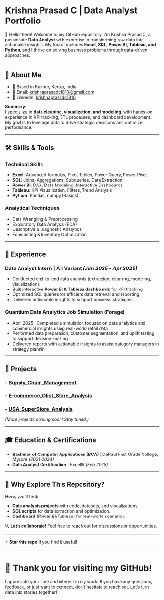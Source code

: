 # Krishna Prasad C | Data Analyst Portfolio

👋 Hello there! Welcome to my GitHub repository. I'm Krishna Prasad C, a passionate **Data Analyst** with expertise in transforming raw data into actionable insights. My toolkit includes **Excel, SQL, Power BI, Tableau, and Python**, and I thrive on solving business problems through data-driven approaches.

---

## 🚀 **About Me**
- 📍 Based in Kannur, Kerala, India  
- 📧 Email: [krishnaprasadc1810@gmail.com](mailto:krishnaprasadc1810@gmail.com)  
- 🔗 LinkedIn: [krishnaprasadc1810](https://linkedin.com/in/krishnaprasadc18)  

**Summary**:  
I specialize in **data cleaning, visualization, and modeling**, with hands-on experience in KPI tracking, ETL processes, and dashboard development. My goal is to leverage data to drive strategic decisions and optimize performance.

---

## 🛠 **Skills & Tools**
### **Technical Skills**
- **Excel**: Advanced formulas, Pivot Tables, Power Query, Power Pivot  
- **SQL**: Joins, Aggregations, Subqueries, Data Extraction  
- **Power BI**: DAX, Data Modeling, Interactive Dashboards  
- **Tableau**: KPI Visualization, Filters, Trend Analysis  
- **Python**: Pandas, numpy (Basics)  

### **Analytical Techniques**
- Data Wrangling & Preprocessing  
- Exploratory Data Analysis (EDA)  
- Descriptive & Diagnostic Analytics  
- Forecasting & Inventory Optimization  

---

## 💼 **Experience**
### **Data Analyst Intern** | A.I Variant *(Jan 2025 - Apr 2025)*  
- Conducted end-to-end data analysis (extraction, cleaning, modeling, visualization).  
- Built interactive **Power BI & Tableau dashboards** for KPI tracking.  
- Optimized SQL queries for efficient data retrieval and reporting.  
- Delivered actionable insights to support business strategies.

###  Quantium Data Analytics Job Simulation (Forage) 
- April 2025- Completed a simulation focused on data analytics and commercial insights using real-world retail data
- Performed data preparation, customer segmentation, and uplift testing to support decision-making
- Delivered reports with actionable insights to assist category managers in strategy plannin

---

## 📂 **Projects** 
### - [Supply_Chain_Management](https://github.com/KrishnaPrasadC1810/Supply-Chain-Analysis)
### - [E-commerce_Olist_Store_Analysis](https://github.com/KrishnaPrasadC1810/E-commerce-Olist-Store-Analysis)
### - [USA_SuperStore_Analysis](https://github.com/KrishnaPrasadC1810/USA-SuperStore-Analysis)

*(More projects coming soon! Stay tuned.)*  

---

## 🎓 **Education & Certifications**
- **Bachelor of Computer Applications (BCA)** | DePaul First Grade College, Mysore *(2021-2024)*  
- **Data Analyst Certification** | ExcellR *(Feb 2025)*  

---

## 🌟 **Why Explore This Repository?**
Here, you’ll find:  
- **Data analysis projects** with code, datasets, and visualizations.  
- **SQL scripts** for data extraction and optimization.  
- **Dashboard** (Power BI/Tableau) for real-world scenarios.  

🔍 **Let’s collaborate!** Feel free to reach out for discussions or opportunities.  

---
  
⭐ **Star this repo** if you find it useful!  

---

# 🙏 **Thank you for visiting my GitHub!**
I appreciate your time and interest in my work. If you have any questions, feedback, or just want to connect, don’t hesitate to reach out. Let’s turn data into stories together!  

